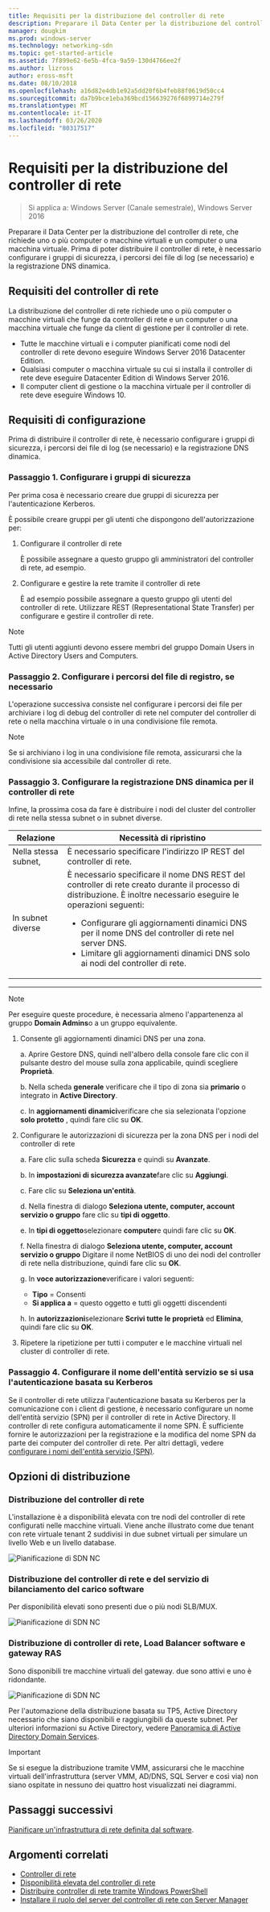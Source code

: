```yaml
---
title: Requisiti per la distribuzione del controller di rete
description: Preparare il Data Center per la distribuzione del controller di rete, che richiede uno o più computer o macchine virtuali e un computer o una macchina virtuale. Prima di poter distribuire il controller di rete, è necessario configurare i gruppi di sicurezza, i percorsi dei file di log (se necessario) e la registrazione DNS dinamica.
manager: dougkim
ms.prod: windows-server
ms.technology: networking-sdn
ms.topic: get-started-article
ms.assetid: 7f899e62-6e5b-4fca-9a59-130d4766ee2f
ms.author: lizross
author: eross-msft
ms.date: 08/10/2018
ms.openlocfilehash: a16d82e4db1e92a5dd20f6b4feb88f0619d50cc4
ms.sourcegitcommit: da7b9bce1eba369bcd156639276f6899714e279f
ms.translationtype: MT
ms.contentlocale: it-IT
ms.lasthandoff: 03/26/2020
ms.locfileid: "80317517"
---
```

# <a name="requirements-for-deploying-network-controller"></a>Requisiti per la distribuzione del controller di rete

>Si applica a: Windows Server (Canale semestrale), Windows Server 2016

Preparare il Data Center per la distribuzione del controller di rete, che richiede uno o più computer o macchine virtuali e un computer o una macchina virtuale. Prima di poter distribuire il controller di rete, è necessario configurare i gruppi di sicurezza, i percorsi dei file di log (se necessario) e la registrazione DNS dinamica.


## <a name="network-controller-requirements"></a>Requisiti del controller di rete

La distribuzione del controller di rete richiede uno o più computer o macchine virtuali che funge da controller di rete e un computer o una macchina virtuale che funge da client di gestione per il controller di rete. 

- Tutte le macchine virtuali e i computer pianificati come nodi del controller di rete devono eseguire Windows Server 2016 Datacenter Edition. 
- Qualsiasi computer o macchina virtuale su cui si installa il controller di rete deve eseguire Datacenter Edition di Windows Server 2016. 
- Il computer client di gestione o la macchina virtuale per il controller di rete deve eseguire Windows 10. 


## <a name="configuration-requirements"></a>Requisiti di configurazione

Prima di distribuire il controller di rete, è necessario configurare i gruppi di sicurezza, i percorsi dei file di log (se necessario) e la registrazione DNS dinamica.

### <a name="step-1-configure-your-security-groups"></a>Passaggio 1. Configurare i gruppi di sicurezza

Per prima cosa è necessario creare due gruppi di sicurezza per l'autenticazione Kerberos. 

È possibile creare gruppi per gli utenti che dispongono dell'autorizzazione per: 

1. Configurare il controller di rete<p>È possibile assegnare a questo gruppo gli amministratori del controller di rete, ad esempio. 
2.  Configurare e gestire la rete tramite il controller di rete<p>È ad esempio possibile assegnare a questo gruppo gli utenti del controller di rete. Utilizzare REST (Representational State Transfer) per configurare e gestire il controller di rete.

>[!NOTE]
>Tutti gli utenti aggiunti devono essere membri del gruppo Domain Users in Active Directory Users and Computers.

### <a name="step-2-configure-log-file-locations-if-needed"></a>Passaggio 2. Configurare i percorsi del file di registro, se necessario

L'operazione successiva consiste nel configurare i percorsi dei file per archiviare i log di debug del controller di rete nel computer del controller di rete o nella macchina virtuale o in una condivisione file remota. 

>[!NOTE]
>Se si archiviano i log in una condivisione file remota, assicurarsi che la condivisione sia accessibile dal controller di rete.


### <a name="step-3-configure-dynamic-dns-registration-for-network-controller"></a>Passaggio 3. Configurare la registrazione DNS dinamica per il controller di rete

Infine, la prossima cosa da fare è distribuire i nodi del cluster del controller di rete nella stessa subnet o in subnet diverse. 


|         Relazione         |                                                                                                                                                         Necessità di ripristino                                                                                                                                                         |
|-----------------------|-------------------------------------------------------------------------------------------------------------------------------------------------------------------------------------------------------------------------------------------------------------------------------------------------------------------------|
|  Nella stessa subnet,  |                                                                                                                                È necessario specificare l'indirizzo IP REST del controller di rete.                                                                                                                                 |
| In subnet diverse | È necessario specificare il nome DNS REST del controller di rete creato durante il processo di distribuzione. È inoltre necessario eseguire le operazioni seguenti:<ul><li>Configurare gli aggiornamenti dinamici DNS per il nome DNS del controller di rete nel server DNS.</li><li>Limitare gli aggiornamenti dinamici DNS solo ai nodi del controller di rete.</li></ul> |

---

> [!NOTE]
> Per eseguire queste procedure, è necessaria almeno l'appartenenza al gruppo **Domain Admins**o a un gruppo equivalente.

1. Consente gli aggiornamenti dinamici DNS per una zona.

   a. Aprire Gestore DNS, quindi nell'albero della console fare clic con il pulsante destro del mouse sulla zona applicabile, quindi scegliere **Proprietà**. 

   b. Nella scheda **generale** verificare che il tipo di zona sia **primario** o integrato in **Active Directory**.

   c. In **aggiornamenti dinamici**verificare che sia selezionata l'opzione **solo protetto** , quindi fare clic su **OK**.

2. Configurare le autorizzazioni di sicurezza per la zona DNS per i nodi del controller di rete

   a.  Fare clic sulla scheda **Sicurezza** e quindi su **Avanzate**. 

   b. In **impostazioni di sicurezza avanzate**fare clic su **Aggiungi**. 

   c. Fare clic su **Seleziona un'entità**. 

   d. Nella finestra di dialogo **Seleziona utente, computer, account servizio o gruppo** fare clic su **tipi di oggetto**. 

   e. In **tipi di oggetto**selezionare **computer**e quindi fare clic su **OK**.

   f. Nella finestra di dialogo **Seleziona utente, computer, account servizio o gruppo** Digitare il nome NetBIOS di uno dei nodi del controller di rete nella distribuzione, quindi fare clic su **OK**.

   g. In **voce autorizzazione**verificare i valori seguenti:

      - **Tipo** = Consenti
      - **Si applica a** = questo oggetto e tutti gli oggetti discendenti

   h. In **autorizzazioni**selezionare **Scrivi tutte le proprietà** ed **Elimina**, quindi fare clic su **OK**.

3. Ripetere la ripetizione per tutti i computer e le macchine virtuali nel cluster di controller di rete.

### <a name="step-4-configure-service-principal-name-if-using-kerberos-based-authentication"></a>Passaggio 4. Configurare il nome dell'entità servizio se si usa l'autenticazione basata su Kerberos

Se il controller di rete utilizza l'autenticazione basata su Kerberos per la comunicazione con i client di gestione, è necessario configurare un nome dell'entità servizio (SPN) per il controller di rete in Active Directory. Il controller di rete configura automaticamente il nome SPN. È sufficiente fornire le autorizzazioni per la registrazione e la modifica del nome SPN da parte dei computer del controller di rete. Per altri dettagli, vedere [configurare i nomi dell'entità servizio (SPN)](https://docs.microsoft.com/windows-server/networking/sdn/security/kerberos-with-spn#configure-service-principal-names-spn).

## <a name="deployment-options"></a>Opzioni di distribuzione

### <a name="network-controller-deployment"></a>Distribuzione del controller di rete

L'installazione è a disponibilità elevata con tre nodi del controller di rete configurati nelle macchine virtuali. Viene anche illustrato come due tenant con rete virtuale tenant 2 suddivisi in due subnet virtuali per simulare un livello Web e un livello database.  

![Pianificazione di SDN NC](../../media/Plan-a-Software-Defined-Network-Infrastructure/SDN-NC-Planning.png)

### <a name="network-controller-and-software-load-balancer-deployment"></a>Distribuzione del controller di rete e del servizio di bilanciamento del carico software

Per disponibilità elevati sono presenti due o più nodi SLB/MUX.

![Pianificazione di SDN NC](../../media/Plan-a-Software-Defined-Network-Infrastructure/SDN-SLB-Deployment.png)

### <a name="network-controller-software-load-balancer-and-ras-gateway-deployment"></a>Distribuzione di controller di rete, Load Balancer software e gateway RAS

Sono disponibili tre macchine virtuali del gateway. due sono attivi e uno è ridondante.

![Pianificazione di SDN NC](../../media/Plan-a-Software-Defined-Network-Infrastructure/SDN-GW-Deployment.png)  



Per l'automazione della distribuzione basata su TP5, Active Directory necessario che siano disponibili e raggiungibili da queste subnet. Per ulteriori informazioni su Active Directory, vedere [Panoramica di Active Directory Domain Services](https://docs.microsoft.com/windows-server/identity/ad-ds/get-started/virtual-dc/active-directory-domain-services-overview).  

>[!IMPORTANT] 
>Se si esegue la distribuzione tramite VMM, assicurarsi che le macchine virtuali dell'infrastruttura (server VMM, AD/DNS, SQL Server e così via) non siano ospitate in nessuno dei quattro host visualizzati nei diagrammi.  


## <a name="next-steps"></a>Passaggi successivi
[Pianificare un'infrastruttura di rete definita dal software](https://technet.microsoft.com/windows-server-docs/networking/sdn/plan/plan-a-software-defined-network-infrastructure).

## <a name="related-topics"></a>Argomenti correlati
- [Controller di rete](../technologies/network-controller/Network-Controller.md) 
- [Disponibilità elevata del controller di rete](../technologies/network-controller/network-controller-high-availability.md) 
- [Distribuire controller di rete tramite Windows PowerShell](../deploy/Deploy-Network-Controller-using-Windows-PowerShell.md)   
- [Installare il ruolo del server del controller di rete con Server Manager](../technologies/network-controller/Install-the-Network-Controller-server-role-using-Server-Manager.md)   
